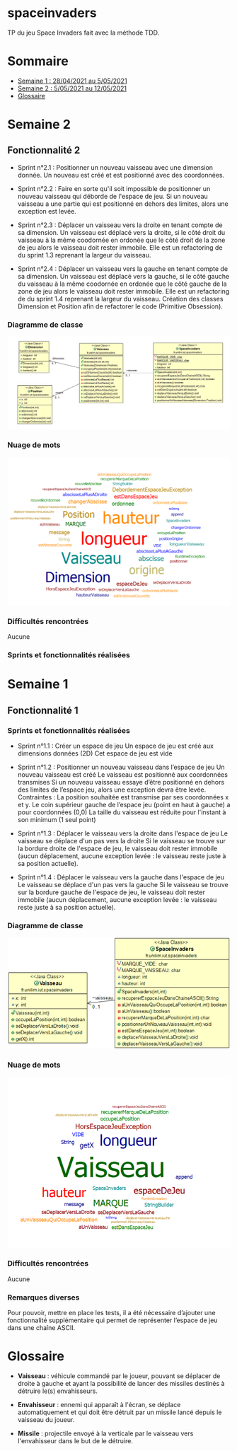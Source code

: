 # spaceinvaders

TP du jeu Space Invaders fait avec la méthode TDD.

# Sommaire

- [Semaine 1 : 28/04/2021 au 5/05/2021](#Semaine1)
- [Semaine 2 : 5/05/2021 au 12/05/2021](#Semaine2)
- [Glossaire](#glossaire)

# Semaine 2 <a id="Semaine2"></a>

## Fonctionnalité 2

- Sprint n°2.1 : Positionner un nouveau vaisseau avec une dimension donnée. Un nouveau est créé et est positionné avec des coordonnées.

- Sprint n°2.2 : Faire en sorte qu'il soit impossible de positionner un nouveau vaisseau qui déborde de l'espace de jeu. Si un nouveau vaisseau a une partie qui est positionné en dehors des limites, alors une exception est levée.

- Sprint n°2.3 : Déplacer un vaisseau vers la droite en tenant compte de sa dimension. Un vaisseau est déplacé vers la droite, si le côté droit du vaisseau à la même coodornée en ordonée que le côté droit de la zone de jeu alors le vaisseau doit rester immobile. Elle est un refactoring de du sprint 1.3 reprenant la largeur du vaisseau.

- Sprint n°2.4 : Déplacer un vaisseau vers la gauche en tenant compte de sa dimension. Un vaisseau est déplacé vers la gauche, si le côté gauche du vaisseau à la même coodornée en ordonée que le côté gauche de la zone de jeu alors le vaisseau doit rester immobile. Elle est un refactoring de du sprint 1.4 reprenant la largeur du vaisseau. Création des classes Dimension et Position afin de refactorer le code (Primitive Obsession).

### Diagramme de classe

![S1_DiagrammeDeClasse](/spaceInvaders/images/S2_modelUcls.png)

### Nuage de mots

![S1_NuageDeMots](/spaceInvaders/images/S2_CodeWordCloud.png)

### Difficultés rencontrées

Aucune

### Sprints et fonctionnalités réalisées

# Semaine 1 <a id="Semaine1"></a>

## Fonctionnalité 1

### Sprints et fonctionnalités réalisées

- Sprint n°1.1 : Créer un espace de jeu
  Un espace de jeu est créé aux dimensions données (2D) Cet espace de jeu est vide

- Sprint n°1.2 : Positionner un nouveau vaisseau dans l’espace de jeu
  Un nouveau vaisseau est créé Le vaisseau est positionné aux coordonnées transmises Si un nouveau vaisseau essaye d’être positionné en dehors des limites de l’espace jeu, alors une exception devra être levée. Contraintes : La position souhaitée est transmise par ses coordonnées x et y. Le coin supérieur gauche de l’espace jeu (point en haut à gauche) a pour coordonnées (0,0) La taille du vaisseau est réduite pour l'instant à son minimum (1 seul point)

- Sprint n°1.3 : Déplacer le vaisseau vers la droite dans l'espace de jeu
  Le vaisseau se déplace d'un pas vers la droite Si le vaisseau se trouve sur la bordure droite de l'espace de jeu, le vaisseau doit rester immobile (aucun déplacement, aucune exception levée : le vaisseau reste juste à sa position actuelle).

- Sprint n°1.4 : Déplacer le vaisseau vers la gauche dans l'espace de jeu
  Le vaisseau se déplace d'un pas vers la gauche Si le vaisseau se trouve sur la bordure gauche de l'espace de jeu, le vaisseau doit rester immobile (aucun déplacement, aucune exception levée : le vaisseau reste juste à sa position actuelle).

### Diagramme de classe

![S1_DiagrammeDeClasse](/spaceInvaders/images/S1_modelUcls.png)

### Nuage de mots

![S1_NuageDeMots](/spaceInvaders/images/S1_CodeWordCloud.png)

### Difficultés rencontrées

Aucune

### Remarques diverses

Pour pouvoir, mettre en place les tests, il a été nécessaire d’ajouter une fonctionnalité supplémentaire qui permet de représenter l’espace de jeu dans une chaîne ASCII.

# Glossaire <a   id="glossaire"></a>

- **Vaisseau** : véhicule commandé par le joueur, pouvant se déplacer de droite à gauche et ayant la possibilité de lancer des missiles destinés à détruire le(s) envahisseurs.

- **Envahisseur** : ennemi qui apparaît à l'écran, se déplace automatiquement et qui doit être détruit par un missile lancé depuis le vaisseau du joueur.

- **Missile** : projectile envoyé à la verticale par le vaisseau vers l'envahisseur dans le but de le détruire.
